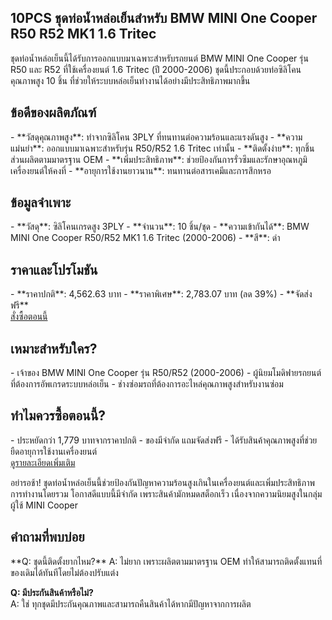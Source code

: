<h2>10PCS ชุดท่อน้ำหล่อเย็นสำหรับ BMW MINI One Cooper R50 R52 MK1 1.6 Tritec</h2>

ชุดท่อน้ำหล่อเย็นนี้ได้รับการออกแบบมาเฉพาะสำหรับรถยนต์ BMW MINI One Cooper รุ่น R50 และ R52 ที่ใช้เครื่องยนต์ 1.6 Tritec (ปี 2000-2006) ชุดนี้ประกอบด้วยท่อซิลิโคนคุณภาพสูง 10 ชิ้น ที่ช่วยให้ระบบหล่อเย็นทำงานได้อย่างมีประสิทธิภาพมากขึ้น 

<h2>ข้อดีของผลิตภัณฑ์</h2>
- **วัสดุคุณภาพสูง**: ทำจากซิลิโคน 3PLY ที่ทนทานต่อความร้อนและแรงดันสูง
- **ความแม่นยำ**: ออกแบบมาเฉพาะสำหรับรุ่น R50/R52 1.6 Tritec เท่านั้น
- **ติดตั้งง่าย**: ทุกชิ้นส่วนผลิตตามมาตรฐาน OEM
- **เพิ่มประสิทธิภาพ**: ช่วยป้องกันการรั่วซึมและรักษาอุณหภูมิเครื่องยนต์ให้คงที่
- **อายุการใช้งานยาวนาน**: ทนทานต่อสารเคมีและการสึกหรอ

<h2>ข้อมูลจำเพาะ</h2>
- **วัสดุ**: ซิลิโคนเกรดสูง 3PLY
- **จำนวน**: 10 ชิ้น/ชุด
- **ความเข้ากันได้**: BMW MINI One Cooper R50/R52 MK1 1.6 Tritec (2000-2006)
- **สี**: ดำ

<h2>ราคาและโปรโมชัน</h2>
- **ราคาปกติ**: 4,562.63 บาท
- **ราคาพิเศษ**: 2,783.07 บาท (ลด 39%)
- **จัดส่งฟรี**

<div class="flex justify-center my-2">
  <a href="https://buy.csgad.com/ond8dqq" rel="nofollow sponsored" target="_blank" class="py-2 px-4 rounded-md text-white font-semibold bg-gradient-to-r from-[#f73c22] to-[#ff7b48]">สั่งซื้อตอนนี้</a>
</div>

<h2>เหมาะสำหรับใคร?</h2>
- เจ้าของ BMW MINI One Cooper รุ่น R50/R52 (2000-2006)
- ผู้นิยมโมดิฟายรถยนต์ที่ต้องการอัพเกรดระบบหล่อเย็น
- ช่างซ่อมรถที่ต้องการอะไหล่คุณภาพสูงสำหรับงานซ่อม

<h2>ทำไมควรซื้อตอนนี้?</h2>
- ประหยัดกว่า 1,779 บาทจากราคาปกติ
- ของมีจำกัด แถมจัดส่งฟรี
- ได้รับสินค้าคุณภาพสูงที่ช่วยยืดอายุการใช้งานเครื่องยนต์

<div class="flex justify-center my-2">
  <a href="https://buy.csgad.com/ond8dqq" rel="nofollow sponsored" target="_blank" class="py-2 px-4 rounded-md text-white font-semibold bg-gradient-to-r from-[#f73c22] to-[#ff7b48]">ดูรายละเอียดเพิ่มเติม</a>
</div>

อย่ารอช้า! ชุดท่อน้ำหล่อเย็นนี้ช่วยป้องกันปัญหาความร้อนสูงเกินในเครื่องยนต์และเพิ่มประสิทธิภาพการทำงานโดยรวม โอกาสดีแบบนี้มีจำกัด เพราะสินค้ามักหมดสต็อกเร็ว เนื่องจากความนิยมสูงในกลุ่มผู้ใช้ MINI Cooper

<h2>คำถามที่พบบ่อย</h2>
**Q: ชุดนี้ติดตั้งยากไหม?**  
A: ไม่ยาก เพราะผลิตตามมาตรฐาน OEM ทำให้สามารถติดตั้งแทนที่ของเดิมได้ทันทีโดยไม่ต้องปรับแต่ง

**Q: มีประกันสินค้าหรือไม่?**  
A: ใช่ ทุกชุดมีประกันคุณภาพและสามารถคืนสินค้าได้หากมีปัญหาจากการผลิต